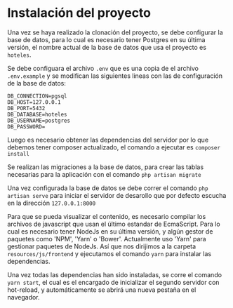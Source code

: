 # Instalación del proyecto

Una vez se haya realizado la clonación del proyecto, se debe configurar la base de datos, para lo cual es necesario tener Postgres en su última versión, el nombre actual de la base de datos que usa el proyecto es `hoteles`.

Se debe configuara el archivo `.env` que es una copia de el archivo `.env.example` y se modifican las siguientes lineas con las de configuración de la base de datos:

```
DB_CONNECTION=pgsql
DB_HOST=127.0.0.1
DB_PORT=5432
DB_DATABASE=hoteles
DB_USERNAME=postgres
DB_PASSWORD=
```

Luego es necesario obtener las dependencias del servidor por lo que debemos tener composer actualizado, el comando a ejecutar es `composer install`

Se realizan las migraciones a la base de datos, para crear las tablas necesarias para la aplicación con el comando `php artisan migrate`

Una vez configurada la base de datos se debe correr el comando `php artisan serve` para iniciar el servidor de desarollo que por defecto escucha en la dirección `127.0.0.1:8000`

Para que se pueda visualizar el contenido, es necesario compilar los archivos de javascript que usan el último estandar de EcmaScript. Para lo cual es necesario tener NodeJs en su última versión, y algún gestor de paquetes como 'NPM', 'Yarn' o 'Bower'. Actualmente uso 'Yarn' para gestionar paquetes de NodeJs. Así que nos dirijimos a la carpeta `resources/js/frontend` y ejecutamos el comando `yarn` para instalar las dependencias.

Una vez todas las dependencias han sido instaladas, se corre el comando `yarn start`, el cual es el encargado de inicializar el segundo servidor con hot-reload, y automáticamente se abrirá una nueva pestaña en el navegador.
